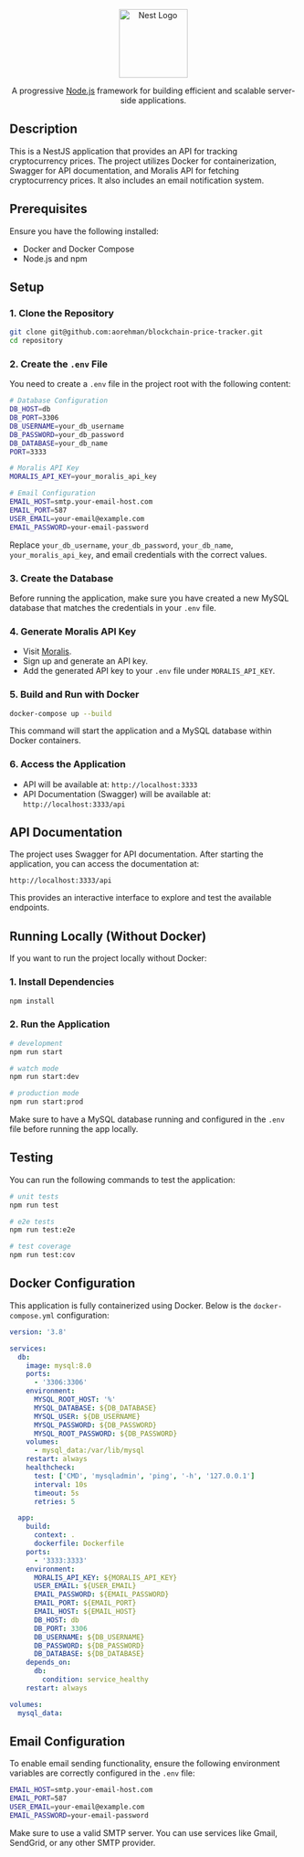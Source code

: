 <p align="center">
  <a href="http://nestjs.com/" target="blank"><img src="https://nestjs.com/img/logo-small.svg" width="120" alt="Nest Logo" /></a>
</p>

  <p align="center">A progressive <a href="http://nodejs.org" target="_blank">Node.js</a> framework for building efficient and scalable server-side applications.</p>
  
## Description

This is a NestJS application that provides an API for tracking cryptocurrency prices. The project utilizes Docker for containerization, Swagger for API documentation, and Moralis API for fetching cryptocurrency prices. It also includes an email notification system.

## Prerequisites

Ensure you have the following installed:
- Docker and Docker Compose
- Node.js and npm

## Setup

### 1. Clone the Repository

```bash
git clone git@github.com:aorehman/blockchain-price-tracker.git
cd repository
```

### 2. Create the `.env` File

You need to create a `.env` file in the project root with the following content:

```bash
# Database Configuration
DB_HOST=db
DB_PORT=3306
DB_USERNAME=your_db_username
DB_PASSWORD=your_db_password
DB_DATABASE=your_db_name
PORT=3333

# Moralis API Key
MORALIS_API_KEY=your_moralis_api_key

# Email Configuration
EMAIL_HOST=smtp.your-email-host.com
EMAIL_PORT=587
USER_EMAIL=your-email@example.com
EMAIL_PASSWORD=your-email-password
```

Replace `your_db_username`, `your_db_password`, `your_db_name`, `your_moralis_api_key`, and email credentials with the correct values.

### 3. Create the Database

Before running the application, make sure you have created a new MySQL database that matches the credentials in your `.env` file.

### 4. Generate Moralis API Key

- Visit [Moralis](https://moralis.io/).
- Sign up and generate an API key.
- Add the generated API key to your `.env` file under `MORALIS_API_KEY`.

### 5. Build and Run with Docker

```bash
docker-compose up --build
```

This command will start the application and a MySQL database within Docker containers.

### 6. Access the Application

- API will be available at: `http://localhost:3333`
- API Documentation (Swagger) will be available at: `http://localhost:3333/api`

## API Documentation

The project uses Swagger for API documentation. After starting the application, you can access the documentation at:

```
http://localhost:3333/api
```

This provides an interactive interface to explore and test the available endpoints.

## Running Locally (Without Docker)

If you want to run the project locally without Docker:

### 1. Install Dependencies

```bash
npm install
```

### 2. Run the Application

```bash
# development
npm run start

# watch mode
npm run start:dev

# production mode
npm run start:prod
```

Make sure to have a MySQL database running and configured in the `.env` file before running the app locally.

## Testing

You can run the following commands to test the application:

```bash
# unit tests
npm run test

# e2e tests
npm run test:e2e

# test coverage
npm run test:cov
```

## Docker Configuration

This application is fully containerized using Docker. Below is the `docker-compose.yml` configuration:

```yaml
version: '3.8'

services:
  db:
    image: mysql:8.0
    ports:
      - '3306:3306'
    environment:
      MYSQL_ROOT_HOST: '%'
      MYSQL_DATABASE: ${DB_DATABASE}
      MYSQL_USER: ${DB_USERNAME}
      MYSQL_PASSWORD: ${DB_PASSWORD}
      MYSQL_ROOT_PASSWORD: ${DB_PASSWORD}
    volumes:
      - mysql_data:/var/lib/mysql
    restart: always
    healthcheck:
      test: ['CMD', 'mysqladmin', 'ping', '-h', '127.0.0.1']
      interval: 10s
      timeout: 5s
      retries: 5

  app:
    build:
      context: .
      dockerfile: Dockerfile
    ports:
      - '3333:3333'
    environment:
      MORALIS_API_KEY: ${MORALIS_API_KEY}
      USER_EMAIL: ${USER_EMAIL}
      EMAIL_PASSWORD: ${EMAIL_PASSWORD}
      EMAIL_PORT: ${EMAIL_PORT}
      EMAIL_HOST: ${EMAIL_HOST}
      DB_HOST: db
      DB_PORT: 3306
      DB_USERNAME: ${DB_USERNAME}
      DB_PASSWORD: ${DB_PASSWORD}
      DB_DATABASE: ${DB_DATABASE}
    depends_on:
      db:
        condition: service_healthy
    restart: always

volumes:
  mysql_data:
```

## Email Configuration

To enable email sending functionality, ensure the following environment variables are correctly configured in the `.env` file:

```bash
EMAIL_HOST=smtp.your-email-host.com
EMAIL_PORT=587
USER_EMAIL=your-email@example.com
EMAIL_PASSWORD=your-email-password
```

Make sure to use a valid SMTP server. You can use services like Gmail, SendGrid, or any other SMTP provider.